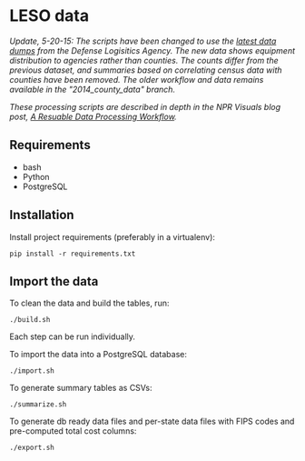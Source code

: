 # LESO data

*Update, 5-20-15: The scripts have been changed to use the [latest data dumps](http://www.dispositionservices.dla.mil/efoia-privacy/pages/ereadingroom.aspx) from the Defense Logisitics Agency. The new data shows equipment distribution to agencies rather than counties. The counts differ from the previous dataset, and summaries based on correlating census data with counties have been removed. The older workflow and data remains available in the "2014_county_data" branch.*

*These processing scripts are described in depth in the NPR Visuals blog post, [A Resuable Data Processing Workflow](http://blog.apps.npr.org/2014/09/02/reusable-data-processing.html).*

## Requirements

* bash
* Python
* PostgreSQL

## Installation

Install project requirements (preferably in a virtualenv):

```
pip install -r requirements.txt
```

## Import the data

To clean the data and build the tables, run:

    ./build.sh

Each step can be run individually.

To import the data into a PostgreSQL database:

    ./import.sh

To generate summary tables as CSVs:

    ./summarize.sh

To generate db ready data files and per-state data files with FIPS codes and
pre-computed total cost columns:

    ./export.sh
